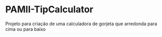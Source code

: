 # PAMII-TipCalculator
Projeto para criação de uma calculadora de gorjeta que arredonda para cima ou para baixo
